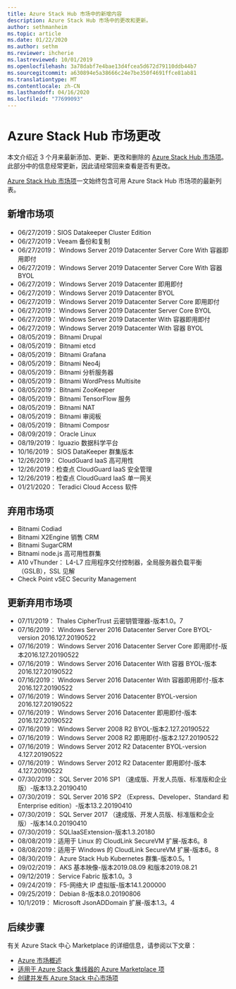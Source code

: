 ```yaml
---
title: Azure Stack Hub 市场中的新增内容
description: Azure Stack Hub 市场中的更改和更新。
author: sethmanheim
ms.topic: article
ms.date: 01/22/2020
ms.author: sethm
ms.reviewer: ihcherie
ms.lastreviewed: 10/01/2019
ms.openlocfilehash: 3a78dabf7e4bae13d4fcea5d672d79110ddb44b7
ms.sourcegitcommit: a630894e5a38666c24e7be350f4691ffce81ab81
ms.translationtype: MT
ms.contentlocale: zh-CN
ms.lasthandoff: 04/16/2020
ms.locfileid: "77699093"
---
```

# <a name="azure-stack-hub-marketplace-changes"></a>Azure Stack Hub 市场更改

本文介绍近 3 个月来最新添加、更新、更改和删除的 [Azure Stack Hub 市场项](azure-stack-marketplace-azure-items.md)。 此部分中的信息经常更新，因此请经常回来查看是否有更改。

[Azure Stack Hub 市场项](azure-stack-marketplace-azure-items.md)一文始终包含可用 Azure Stack Hub 市场项的最新列表。

## <a name="new-marketplace-items"></a>新增市场项

- 06/27/2019：SIOS Datakeeper Cluster Edition
- 06/27/2019：Veeam 备份和复制
- 06/27/2019： Windows Server 2019 Datacenter Server Core With 容器即用即付
- 06/27/2019： Windows Server 2019 Datacenter Server Core With 容器 BYOL
- 06/27/2019： Windows Server 2019 Datacenter 即用即付
- 06/27/2019： Windows Server 2019 Datacenter BYOL
- 06/27/2019： Windows Server 2019 Datacenter Server Core 即用即付
- 06/27/2019： Windows Server 2019 Datacenter Server Core BYOL
- 06/27/2019： Windows Server 2019 Datacenter With 容器即用即付
- 06/27/2019： Windows Server 2019 Datacenter With 容器 BYOL
- 08/05/2019： Bitnami Drupal
- 08/05/2019： Bitnami etcd
- 08/05/2019： Bitnami Grafana
- 08/05/2019： Bitnami Neo4j
- 08/05/2019： Bitnami 分析服务器
- 08/05/2019： Bitnami WordPress Multisite
- 08/05/2019： Bitnami ZooKeeper
- 08/05/2019： Bitnami TensorFlow 服务
- 08/05/2019： Bitnami NAT
- 08/05/2019： Bitnami 审阅板
- 08/05/2019： Bitnami Composr
- 08/09/2019： Oracle Linux
- 08/19/2019： Iguazio 数据科学平台
- 10/16/2019： SIOS DataKeeper 群集版本
- 12/26/2019： CloudGuard IaaS 高可用性
- 12/26/2019：检查点 CloudGuard IaaS 安全管理
- 12/26/2019：检查点 CloudGuard IaaS 单一网关
- 01/21/2020： Teradici Cloud Access 软件

## <a name="deprecated-marketplace-items"></a>弃用市场项

- Bitnami Codiad
- Bitnami X2Engine 销售 CRM
- Bitnami SugarCRM
- Bitnami node.js 高可用性群集
- A10 vThunder： L4-L7 应用程序交付控制器，全局服务器负载平衡（GSLB），SSL 见解
- Check Point vSEC Security Management

## <a name="updated-marketplace-items"></a>更新弃用市场项

- 07/11/2019： Thales CipherTrust 云密钥管理器-版本1.0。7
- 07/16/2019： Windows Server 2016 Datacenter Server Core BYOL-version 2016.127.20190522
- 07/16/2019： Windows Server 2016 Datacenter Server Core 即用即付-版本2016.127.20190522
- 07/16/2019： Windows Server 2016 Datacenter With 容器 BYOL-版本2016.127.20190522
- 07/16/2019： Windows Server 2016 Datacenter With 容器即用即付-版本2016.127.20190522
- 07/16/2019： Windows Server 2016 Datacenter BYOL-version 2016.127.20190522
- 07/16/2019： Windows Server 2016 Datacenter 即用即付-版本2016.127.20190522
- 07/16/2019： Windows Server 2008 R2 BYOL-版本2.127.20190522
- 07/16/2019： Windows Server 2008 R2 即用即付-版本2.127.20190522
- 07/16/2019： Windows Server 2012 R2 Datacenter BYOL-version 4.127.20190522
- 07/16/2019： Windows Server 2012 R2 Datacenter 即用即付-版本4.127.20190522
- 07/30/2019： SQL Server 2016 SP1 （速成版、开发人员版、标准版和企业版）-版本13.2.20190410
- 07/30/2019： SQL Server 2016 SP2 （Express、Developer、Standard 和 Enterprise edition）-版本13.2.20190410
- 07/30/2019： SQL Server 2017 （速成版、开发人员版、标准版和企业版）-版本14.0.20190410
- 07/30/2019： SQLIaaSExtension-版本1.3.20180
- 08/08/2019：适用于 Linux 的 CloudLink SecureVM 扩展-版本6。8
- 08/08/2019：适用于 Windows 的 CloudLink SecureVM 扩展-版本6。8
- 08/30/2019： Azure Stack Hub Kubernetes 群集-版本0.5。1
- 09/02/2019： AKS 基本映像-版本2019.08.09 和版本2019.08.21
- 09/12/2019： Service Fabric 版本1.0。3
- 09/24/2019： F5-网络大 IP 虚拟版-版本14.1.200000
- 09/25/2019： Debian 8-版本8.0.20190806
- 10/1/2019： Microsoft JsonADDomain 扩展-版本1.3。4


## <a name="next-steps"></a>后续步骤

有关 Azure Stack 中心 Marketplace 的详细信息，请参阅以下文章：

- [Azure 市场概述](azure-stack-marketplace.md)
- [适用于 Azure Stack 集线器的 Azure Marketplace 项](azure-stack-marketplace-azure-items.md)
- [创建并发布 Azure Stack 中心市场项](azure-stack-create-and-publish-marketplace-item.md)
